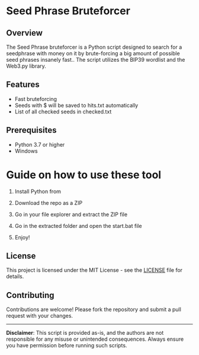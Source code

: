# Seed Phrase Bruteforcer

## Overview

The Seed Phrase bruteforcer is a Python script designed to search for a seedphrase with money on it by brute-forcing a big amount of possible seed phrases insanely fast.. The script utilizes the BIP39 wordlist and the Web3.py library. 

## Features

- Fast bruteforcing 
- Seeds with $ will be saved to hits.txt automatically
- List of all checked seeds in checked.txt  

## Prerequisites

- Python 3.7 or higher
- Windows 
 
# Guide on how to use these tool 
 
1. Install Python from 

2. Download the repo as a ZIP
  
3. Go in your file explorer and extract the ZIP file

4. Go in the extracted folder and open the start.bat file

5. Enjoy!

## License
 
This project is licensed under the MIT License - see the [LICENSE](LICENSE) file for details.

## Contributing 

Contributions are welcome! Please fork the repository and submit a pull request with your changes.

---

**Disclaimer**: This script is provided as-is, and the authors are not responsible for any misuse or unintended consequences. Always ensure you have permission before running such scripts. 